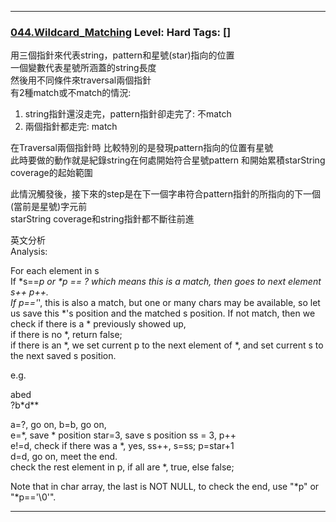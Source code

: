 
  
  
  
  
***
  
### [044.Wildcard_Matching](../SourceCode/Python/044.Wildcard_Matching.py) Level: Hard Tags: []
   
用三個指針來代表string，pattern和星號(star)指向的位置  
一個變數代表星號所涵蓋的string長度  
然後用不同條件來traversal兩個指針  
有2種match或不match的情況:  
1. string指針還沒走完，pattern指針卻走完了: 不match  
2. 兩個指針都走完: match  
  
在Traversal兩個指針時
比較特別的是發現pattern指向的位置有星號  
此時要做的動作就是紀錄string在何處開始符合星號pattern
和開始累積starString coverage的起始範圍
  
此情況觸發後，接下來的step是在下一個字串符合pattern指針的所指向的下一個(當前是星號)字元前  
starString coverage和string指針都不斷往前進
  
  
英文分析  
Analysis:

For each element in s  
If *s==*p or \*p == ? which means this is a match, then goes to next element s++ p++.  
If p=='*', this is also a match, but one or many chars may be available, so let us save this *'s position and the matched s position.
If not match, then we check if there is a * previously showed up,  
       if there is no *,  return false;  
       if there is an *,  we set current p to the next element of *, and set current s to the next saved s position.  

e.g.  

abed  
?b*d**  

a=?, go on, b=b, go on,  
e=*, save * position star=3, save s position ss = 3, p++  
e!=d,  check if there was a *, yes, ss++, s=ss; p=star+1  
d=d, go on, meet the end.  
check the rest element in p, if all are *, true, else false;  

Note that in char array, the last is NOT NULL, to check the end, use  "*p"  or "*p=='\0'".  

***

